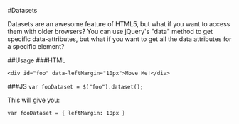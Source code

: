 #Datasets


Datasets are an awesome feature of HTML5, but what if you want to access them with older browsers? You can use jQuery's "data" method to get specific data-attributes, but what if you want to get all the data attributes for a specific element?

##Usage
###HTML

`<div id="foo" data-leftMargin="10px">Move Me!</div>`

###JS
`var fooDataset = $("foo").dataset();`

This will give you:

`var fooDataset = {
leftMargin: 10px }`

